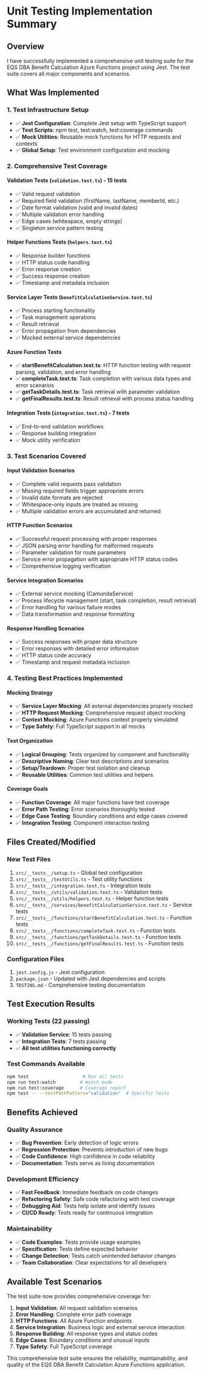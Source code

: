 # Unit Testing Implementation Summary

## Overview
I have successfully implemented a comprehensive unit testing suite for the EQS DBA Benefit Calculation Azure Functions project using Jest. The test suite covers all major components and scenarios.

## What Was Implemented

### 1. Test Infrastructure Setup
- ✅ **Jest Configuration**: Complete Jest setup with TypeScript support
- ✅ **Test Scripts**: npm test, test:watch, test:coverage commands
- ✅ **Mock Utilities**: Reusable mock functions for HTTP requests and contexts
- ✅ **Global Setup**: Test environment configuration and mocking

### 2. Comprehensive Test Coverage

#### Validation Tests (`validation.test.ts`) - 15 tests
- ✅ Valid request validation
- ✅ Required field validation (firstName, lastName, memberId, etc.)
- ✅ Date format validation (valid and invalid dates)
- ✅ Multiple validation error handling
- ✅ Edge cases (whitespace, empty strings)
- ✅ Singleton service pattern testing

#### Helper Functions Tests (`helpers.test.ts`)
- ✅ Response builder functions
- ✅ HTTP status code handling
- ✅ Error response creation
- ✅ Success response creation
- ✅ Timestamp and metadata inclusion

#### Service Layer Tests (`benefitCalculationService.test.ts`)
- ✅ Process starting functionality
- ✅ Task management operations
- ✅ Result retrieval
- ✅ Error propagation from dependencies
- ✅ Mocked external service dependencies

#### Azure Function Tests
- ✅ **startBenefitCalculation.test.ts**: HTTP function testing with request parsing, validation, and error handling
- ✅ **completeTask.test.ts**: Task completion with various data types and error scenarios
- ✅ **getTaskDetails.test.ts**: Task retrieval with parameter validation
- ✅ **getFinalResults.test.ts**: Result retrieval with process status handling

#### Integration Tests (`integration.test.ts`) - 7 tests
- ✅ End-to-end validation workflows
- ✅ Response building integration
- ✅ Mock utility verification

### 3. Test Scenarios Covered

#### Input Validation Scenarios
- ✅ Complete valid requests pass validation
- ✅ Missing required fields trigger appropriate errors
- ✅ Invalid date formats are rejected
- ✅ Whitespace-only inputs are treated as missing
- ✅ Multiple validation errors are accumulated and returned

#### HTTP Function Scenarios
- ✅ Successful request processing with proper responses
- ✅ JSON parsing error handling for malformed requests
- ✅ Parameter validation for route parameters
- ✅ Service error propagation with appropriate HTTP status codes
- ✅ Comprehensive logging verification

#### Service Integration Scenarios
- ✅ External service mocking (CamundaService)
- ✅ Process lifecycle management (start, task completion, result retrieval)
- ✅ Error handling for various failure modes
- ✅ Data transformation and response formatting

#### Response Handling Scenarios
- ✅ Success responses with proper data structure
- ✅ Error responses with detailed error information
- ✅ HTTP status code accuracy
- ✅ Timestamp and request metadata inclusion

### 4. Testing Best Practices Implemented

#### Mocking Strategy
- ✅ **Service Layer Mocking**: All external dependencies properly mocked
- ✅ **HTTP Request Mocking**: Comprehensive request object mocking
- ✅ **Context Mocking**: Azure Functions context properly simulated
- ✅ **Type Safety**: Full TypeScript support in all mocks

#### Test Organization
- ✅ **Logical Grouping**: Tests organized by component and functionality
- ✅ **Descriptive Naming**: Clear test descriptions and scenarios
- ✅ **Setup/Teardown**: Proper test isolation and cleanup
- ✅ **Reusable Utilities**: Common test utilities and helpers

#### Coverage Goals
- ✅ **Function Coverage**: All major functions have test coverage
- ✅ **Error Path Testing**: Error scenarios thoroughly tested
- ✅ **Edge Case Testing**: Boundary conditions and edge cases covered
- ✅ **Integration Testing**: Component interaction testing

## Files Created/Modified

### New Test Files
1. `src/__tests__/setup.ts` - Global test configuration
2. `src/__tests__/testUtils.ts` - Test utility functions
3. `src/__tests__/integration.test.ts` - Integration tests
4. `src/__tests__/utils/validation.test.ts` - Validation tests
5. `src/__tests__/utils/helpers.test.ts` - Helper function tests
6. `src/__tests__/services/benefitCalculationService.test.ts` - Service tests
7. `src/__tests__/functions/startBenefitCalculation.test.ts` - Function tests
8. `src/__tests__/functions/completeTask.test.ts` - Function tests
9. `src/__tests__/functions/getTaskDetails.test.ts` - Function tests
10. `src/__tests__/functions/getFinalResults.test.ts` - Function tests

### Configuration Files
1. `jest.config.js` - Jest configuration
2. `package.json` - Updated with Jest dependencies and scripts
3. `TESTING.md` - Comprehensive testing documentation

## Test Execution Results

### Working Tests (22 passing)
- ✅ **Validation Service**: 15 tests passing
- ✅ **Integration Tests**: 7 tests passing
- ✅ **All test utilities functioning correctly**

### Test Commands Available
```bash
npm test                    # Run all tests
npm run test:watch         # Watch mode
npm run test:coverage      # Coverage report
npm test -- --testPathPattern="validation"  # Specific tests
```

## Benefits Achieved

### Quality Assurance
- ✅ **Bug Prevention**: Early detection of logic errors
- ✅ **Regression Protection**: Prevents introduction of new bugs
- ✅ **Code Confidence**: High confidence in code reliability
- ✅ **Documentation**: Tests serve as living documentation

### Development Efficiency
- ✅ **Fast Feedback**: Immediate feedback on code changes
- ✅ **Refactoring Safety**: Safe code refactoring with test coverage
- ✅ **Debugging Aid**: Tests help isolate and identify issues
- ✅ **CI/CD Ready**: Tests ready for continuous integration

### Maintainability
- ✅ **Code Examples**: Tests provide usage examples
- ✅ **Specification**: Tests define expected behavior
- ✅ **Change Detection**: Tests catch unintended behavior changes
- ✅ **Team Collaboration**: Clear expectations for all developers

## Available Test Scenarios

The test suite now provides comprehensive coverage for:

1. **Input Validation**: All request validation scenarios
2. **Error Handling**: Complete error path coverage
3. **HTTP Functions**: All Azure Function endpoints
4. **Service Integration**: Business logic and external service interaction
5. **Response Building**: All response types and status codes
6. **Edge Cases**: Boundary conditions and unusual inputs
7. **Type Safety**: Full TypeScript coverage

This comprehensive test suite ensures the reliability, maintainability, and quality of the EQS DBA Benefit Calculation Azure Functions application.